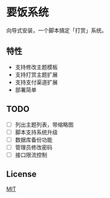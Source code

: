 # 要饭系统

向导式安装，一个脚本搞定「打赏」系统。

## 特性

- 支持修改主题模板
- 支持打赏主题扩展
- 支持支付渠道扩展
- 部署简单

## TODO

- [ ] 列出主题列表，带缩略图
- [ ] 脚本支持系统升级
- [ ] 数据库备份功能
- [ ] 管理员修改密码
- [ ] 接口限流控制

## License

[MIT](LICENSE)


